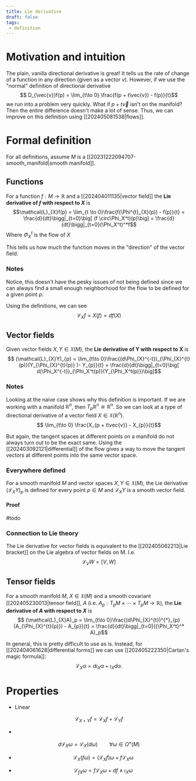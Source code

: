 ```yaml
---
title: Lie derivative
draft: false
tags:
 - definition
---
```

# Motivation and intuition
The plain, vanilla directional derivative is great!
It tells us the rate of change of a function in any direction (given as a vector $v$).
However, if we use the "normal" definition of directional derivative
$$ D_{\vec{v}}f(p) = \lim_{t\to 0} \frac{f(p + t\vec{v}) - f(p)}{t}$$
we run into a problem very quickly.
What if $p + t\vec{v}$ isn't on the manifold?
Then the entire difference doesn't make a lot of sense.
Thus, we can improve on this definition using [[202405081538|flows]]. 

# Formal definition
For all definitions, assume $M$ is a [[20231222094707-smooth_manifold|smooth manifold]]. 
## Functions
For a function $f:M \to \mathbb{R}$ and a [[202404011135|vector field]] the **Lie derivative of $f$ with respect to $X$** is
$$\mathcal{L}_{X}f(p) = \lim_{t \to 0}\frac{f(\Phi^{t}_{X}(p)) - f(p)}{t} = \frac{d}{dt}\bigg|_{t=0}\big[ (f \circ\Phi_X^t)(p)\big] = \frac{d}{dt}\bigg|_{t=0}(\Phi_X^t)^*f$$
Where $\Phi_{X}^{t}$ is the flow of $X$

This tells us how much the function moves in the "direction" of the vector field.

### Notes
Notice, this doesn't have the pesky issues of not being defined since we can always find a small enough neighborhood for the flow to be defined for a given point $p$.

Using the definitions, we can see
$$\mathcal{L}_Xf = X(f) = df(X)$$

## Vector fields
Given vector fields $X, Y \in \mathfrak{X}(M)$, the **Lie derivative of Y with respect to X** is
$$ (\mathcal{L}_{X}Y)_{p} = \lim_{t\to 0}\frac{(d\Phi_{X}^{-t})_{\Phi_{X}^{t}(p)}(Y_{\Phi_{X}^{t}(p)} )- Y_{p}}{t} = \frac{d}{dt}\bigg|_{t=0}\big[ d(\Phi_X^{-t})_{\Phi_X^t(p)}(Y_{\Phi_X^t(p)})\big]$$

### Notes
Looking at the naive case shows why this definition is important. 
If we are working with a manifold $\mathbb{R}^{n}$, then $T_{p}\mathbb{R}^{n} \cong \mathbb{R}^{n}$.
So we can look at a type of directional derivative of a vector field $X \in \mathfrak{X}(\mathbb{R}^{n})$.
$$ \lim_{t\to 0} \frac{X_{p + t\vec{v}} - X_{p}}{t}$$

But again, the tangent spaces at different points on a manifold do not always turn out to be the exact same. 
Using the [[202403092121|differential]] of the flow gives a way to move the tangent vectors at different points into the same vector space.

### Everywhere defined
For a smooth manifold $M$ and vector spaces $X,Y \in \mathfrak{X}(M)$, the Lie derivative $(\mathcal{L}_{X}Y)_{p}$ is defined for every point $p \in M$ and $\mathcal{L}_{X}Y$ is a smooth vector field.

#### Proof 
#todo 

### Connection to Lie theory
The Lie derivative for vector fields is equivalent to the [[202405062213|Lie bracket]] on the Lie algebra of vector fields on M.
I.e. 
$$\mathcal{L}_V W = [V, W]$$
## Tensor fields
For a smooth manifold $M$, $X \in \mathfrak{X}(M)$ and a smooth covariant [[202405230013|tensor field]],  $A$ (i.e. $A_{p}:T_{p}M \times \cdots \times T_{p}M \to \mathbb{R}$), the **Lie derivative of $A$ with respect to $X$** is
$$ (\mathcal{L}_{X}A)_p = \lim_{t\to 0}\frac{(d\Phi_{X}^{t})^{*}_{p}(A_{\Phi_{X}^{t}(p)}) - A_{p}}{t} = \frac{d}{dt}\bigg|_{t=0}({\Phi_X^t}^* A)_p$$

In general, this is pretty difficult to use as is.
Instead, for [[202404061628|differential forms]] we can use [[202405222350|Cartan's magic formula]]: 
$$ \mathcal{L}_{X}\alpha = d\iota_{X}\alpha + \iota_{X}d\alpha.$$

# Properties
- Linear

$$ \mathcal{L}_{X+Y}f = \mathcal{L}_Xf + \mathcal{L}_Yf$$

- 
$$d\mathcal{L}_X\omega = \mathcal{L}_X(d\omega) \qquad \forall \omega \in \Omega^\bullet(M)$$

- $$\mathcal{L}_X(f\omega) = (\mathcal{L}_Xf)\omega + f\mathcal{L}_X\omega$$

- $$\mathcal{L}_{fX}\omega = f\mathcal{L}_X\omega + df \wedge \iota_X\omega$$

